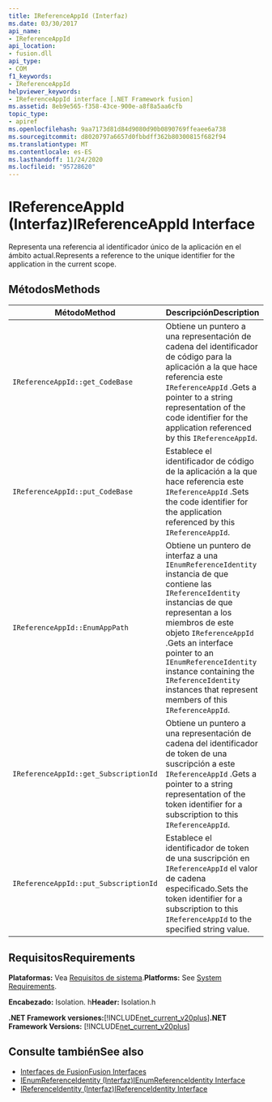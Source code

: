 ```yaml
---
title: IReferenceAppId (Interfaz)
ms.date: 03/30/2017
api_name:
- IReferenceAppId
api_location:
- fusion.dll
api_type:
- COM
f1_keywords:
- IReferenceAppId
helpviewer_keywords:
- IReferenceAppId interface [.NET Framework fusion]
ms.assetid: 8eb9e565-f358-43ce-900e-a8f8a5aa6cfb
topic_type:
- apiref
ms.openlocfilehash: 9aa7173d81d84d9080d90b0890769ffeaee6a738
ms.sourcegitcommit: d8020797a6657d0fbbdff362b80300815f682f94
ms.translationtype: MT
ms.contentlocale: es-ES
ms.lasthandoff: 11/24/2020
ms.locfileid: "95728620"
---
```

# <a name="ireferenceappid-interface"></a><span data-ttu-id="e1300-102">IReferenceAppId (Interfaz)</span><span class="sxs-lookup"><span data-stu-id="e1300-102">IReferenceAppId Interface</span></span>

<span data-ttu-id="e1300-103">Representa una referencia al identificador único de la aplicación en el ámbito actual.</span><span class="sxs-lookup"><span data-stu-id="e1300-103">Represents a reference to the unique identifier for the application in the current scope.</span></span>  
  
## <a name="methods"></a><span data-ttu-id="e1300-104">Métodos</span><span class="sxs-lookup"><span data-stu-id="e1300-104">Methods</span></span>  
  
|<span data-ttu-id="e1300-105">Método</span><span class="sxs-lookup"><span data-stu-id="e1300-105">Method</span></span>|<span data-ttu-id="e1300-106">Descripción</span><span class="sxs-lookup"><span data-stu-id="e1300-106">Description</span></span>|  
|------------|-----------------|  
|`IReferenceAppId::get_CodeBase`|<span data-ttu-id="e1300-107">Obtiene un puntero a una representación de cadena del identificador de código para la aplicación a la que hace referencia este `IReferenceAppId` .</span><span class="sxs-lookup"><span data-stu-id="e1300-107">Gets a pointer to a string representation of the code identifier for the application referenced by this `IReferenceAppId`.</span></span>|  
|`IReferenceAppId::put_CodeBase`|<span data-ttu-id="e1300-108">Establece el identificador de código de la aplicación a la que hace referencia este `IReferenceAppId` .</span><span class="sxs-lookup"><span data-stu-id="e1300-108">Sets the code identifier for the application referenced by this `IReferenceAppId`.</span></span>|  
|`IReferenceAppId::EnumAppPath`|<span data-ttu-id="e1300-109">Obtiene un puntero de interfaz a una `IEnumReferenceIdentity` instancia de que contiene las `IReferenceIdentity` instancias de que representan a los miembros de este objeto `IReferenceAppId` .</span><span class="sxs-lookup"><span data-stu-id="e1300-109">Gets an interface pointer to an `IEnumReferenceIdentity` instance containing the `IReferenceIdentity` instances that represent members of this `IReferenceAppId`.</span></span>|  
|`IReferenceAppId::get_SubscriptionId`|<span data-ttu-id="e1300-110">Obtiene un puntero a una representación de cadena del identificador de token de una suscripción a este `IReferenceAppId` .</span><span class="sxs-lookup"><span data-stu-id="e1300-110">Gets a pointer to a string representation of the token identifier for a subscription to this `IReferenceAppId`.</span></span>|  
|`IReferenceAppId::put_SubscriptionId`|<span data-ttu-id="e1300-111">Establece el identificador de token de una suscripción en `IReferenceAppId` el valor de cadena especificado.</span><span class="sxs-lookup"><span data-stu-id="e1300-111">Sets the token identifier for a subscription to this `IReferenceAppId` to the specified string value.</span></span>|  
  
## <a name="requirements"></a><span data-ttu-id="e1300-112">Requisitos</span><span class="sxs-lookup"><span data-stu-id="e1300-112">Requirements</span></span>  

 <span data-ttu-id="e1300-113">**Plataformas:** Vea [Requisitos de sistema](../../get-started/system-requirements.md).</span><span class="sxs-lookup"><span data-stu-id="e1300-113">**Platforms:** See [System Requirements](../../get-started/system-requirements.md).</span></span>  
  
 <span data-ttu-id="e1300-114">**Encabezado:** Isolation. h</span><span class="sxs-lookup"><span data-stu-id="e1300-114">**Header:** Isolation.h</span></span>  
  
 <span data-ttu-id="e1300-115">**.NET Framework versiones:**[!INCLUDE[net_current_v20plus](../../../../includes/net-current-v20plus-md.md)]</span><span class="sxs-lookup"><span data-stu-id="e1300-115">**.NET Framework Versions:** [!INCLUDE[net_current_v20plus](../../../../includes/net-current-v20plus-md.md)]</span></span>  
  
## <a name="see-also"></a><span data-ttu-id="e1300-116">Consulte también</span><span class="sxs-lookup"><span data-stu-id="e1300-116">See also</span></span>

- [<span data-ttu-id="e1300-117">Interfaces de Fusion</span><span class="sxs-lookup"><span data-stu-id="e1300-117">Fusion Interfaces</span></span>](fusion-interfaces.md)
- [<span data-ttu-id="e1300-118">IEnumReferenceIdentity (Interfaz)</span><span class="sxs-lookup"><span data-stu-id="e1300-118">IEnumReferenceIdentity Interface</span></span>](ienumreferenceidentity-interface.md)
- [<span data-ttu-id="e1300-119">IReferenceIdentity (Interfaz)</span><span class="sxs-lookup"><span data-stu-id="e1300-119">IReferenceIdentity Interface</span></span>](ireferenceidentity-interface.md)
